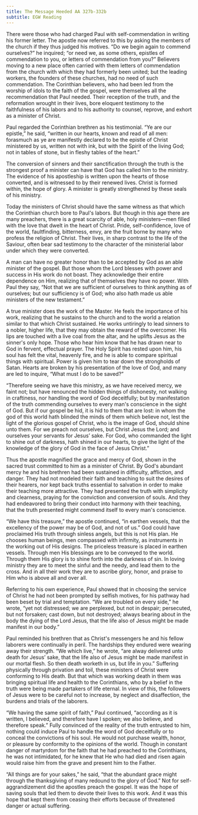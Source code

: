 ```yaml
---
title: The Message Heeded AA 327b-332b
subtitle: EGW Reading
---
```


There were those who had charged Paul with self-commendation in writing his former letter. The apostle now referred to this by asking the members of the church if they thus judged his motives. “Do we begin again to commend ourselves?” he inquired; “or need we, as some others, epistles of commendation to you, or letters of commendation from you?” Believers moving to a new place often carried with them letters of commendation from the church with which they had formerly been united; but the leading workers, the founders of these churches, had no need of such commendation. The Corinthian believers, who had been led from the worship of idols to the faith of the gospel, were themselves all the recommendation that Paul needed. Their reception of the truth, and the reformation wrought in their lives, bore eloquent testimony to the faithfulness of his labors and to his authority to counsel, reprove, and exhort as a minister of Christ.

Paul regarded the Corinthian brethren as his testimonial. “Ye are our epistle,” he said, “written in our hearts, known and read of all men: forasmuch as ye are manifestly declared to be the epistle of Christ ministered by us, written not with ink, but with the Spirit of the living God; not in tables of stone, but in fleshy tables of the heart.”

The conversion of sinners and their sanctification through the truth is the strongest proof a minister can have that God has called him to the ministry. The evidence of his apostleship is written upon the hearts of those converted, and is witnessed to by their renewed lives. Christ is formed within, the hope of glory. A minister is greatly strengthened by these seals of his ministry.

Today the ministers of Christ should have the same witness as that which the Corinthian church bore to Paul's labors. But though in this age there are many preachers, there is a great scarcity of able, holy ministers—men filled with the love that dwelt in the heart of Christ. Pride, self-confidence, love of the world, faultfinding, bitterness, envy, are the fruit borne by many who profess the religion of Christ. Their lives, in sharp contrast to the life of the Saviour, often bear sad testimony to the character of the ministerial labor under which they were converted.

A man can have no greater honor than to be accepted by God as an able minister of the gospel. But those whom the Lord blesses with power and success in His work do not boast. They acknowledge their entire dependence on Him, realizing that of themselves they have no power. With Paul they say, “Not that we are sufficient of ourselves to think anything as of ourselves; but our sufficiency is of God; who also hath made us able ministers of the new testament.”

A true minister does the work of the Master. He feels the importance of his work, realizing that he sustains to the church and to the world a relation similar to that which Christ sustained. He works untiringly to lead sinners to a nobler, higher life, that they may obtain the reward of the overcomer. His lips are touched with a live coal from the altar, and he uplifts Jesus as the sinner's only hope. Those who hear him know that he has drawn near to God in fervent, effectual prayer. The Holy Spirit has rested upon him, his soul has felt the vital, heavenly fire, and he is able to compare spiritual things with spiritual. Power is given him to tear down the strongholds of Satan. Hearts are broken by his presentation of the love of God, and many are led to inquire, “What must I do to be saved?”

“Therefore seeing we have this ministry, as we have received mercy, we faint not; but have renounced the hidden things of dishonesty, not walking in craftiness, nor handling the word of God deceitfully; but by manifestation of the truth commending ourselves to every man's conscience in the sight of God. But if our gospel be hid, it is hid to them that are lost: in whom the god of this world hath blinded the minds of them which believe not, lest the light of the glorious gospel of Christ, who is the image of God, should shine unto them. For we preach not ourselves, but Christ Jesus the Lord; and ourselves your servants for Jesus’ sake. For God, who commanded the light to shine out of darkness, hath shined in our hearts, to give the light of the knowledge of the glory of God in the face of Jesus Christ.”

Thus the apostle magnified the grace and mercy of God, shown in the sacred trust committed to him as a minister of Christ. By God's abundant mercy he and his brethren had been sustained in difficulty, affliction, and danger. They had not modeled their faith and teaching to suit the desires of their hearers, nor kept back truths essential to salvation in order to make their teaching more attractive. They had presented the truth with simplicity and clearness, praying for the conviction and conversion of souls. And they had endeavored to bring their conduct into harmony with their teaching, that the truth presented might commend itself to every man's conscience.

“We have this treasure,” the apostle continued, “in earthen vessels, that the excellency of the power may be of God, and not of us.” God could have proclaimed His truth through sinless angels, but this is not His plan. He chooses human beings, men compassed with infirmity, as instruments in the working out of His designs. The priceless treasure is placed in earthen vessels. Through men His blessings are to be conveyed to the world. Through them His glory is to shine forth into the darkness of sin. In loving ministry they are to meet the sinful and the needy, and lead them to the cross. And in all their work they are to ascribe glory, honor, and praise to Him who is above all and over all.

Referring to his own experience, Paul showed that in choosing the service of Christ he had not been prompted by selfish motives, for his pathway had been beset by trial and temptation. “We are troubled on every side,” he wrote, “yet not distressed; we are perplexed, but not in despair; persecuted, but not forsaken; cast down, but not destroyed; always bearing about in the body the dying of the Lord Jesus, that the life also of Jesus might be made manifest in our body.”

Paul reminded his brethren that as Christ's messengers he and his fellow laborers were continually in peril. The hardships they endured were wearing away their strength. “We which live,” he wrote, “are alway delivered unto death for Jesus’ sake, that the life also of Jesus might be made manifest in our mortal flesh. So then death worketh in us, but life in you.” Suffering physically through privation and toil, these ministers of Christ were conforming to His death. But that which was working death in them was bringing spiritual life and health to the Corinthians, who by a belief in the truth were being made partakers of life eternal. In view of this, the followers of Jesus were to be careful not to increase, by neglect and disaffection, the burdens and trials of the laborers.

“We having the same spirit of faith,” Paul continued, “according as it is written, I believed, and therefore have I spoken; we also believe, and therefore speak.” Fully convinced of the reality of the truth entrusted to him, nothing could induce Paul to handle the word of God deceitfully or to conceal the convictions of his soul. He would not purchase wealth, honor, or pleasure by conformity to the opinions of the world. Though in constant danger of martyrdom for the faith that he had preached to the Corinthians, he was not intimidated, for he knew that He who had died and risen again would raise him from the grave and present him to the Father.

“All things are for your sakes,” he said, “that the abundant grace might through the thanksgiving of many redound to the glory of God.” Not for self-aggrandizement did the apostles preach the gospel. It was the hope of saving souls that led them to devote their lives to this work. And it was this hope that kept them from ceasing their efforts because of threatened danger or actual suffering.